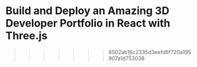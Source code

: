 # Build and Deploy an Amazing 3D Developer Portfolio in React with Three.js
>>>>>>> 8502ab16c2335d3eefd6f720a195907a1d753038
